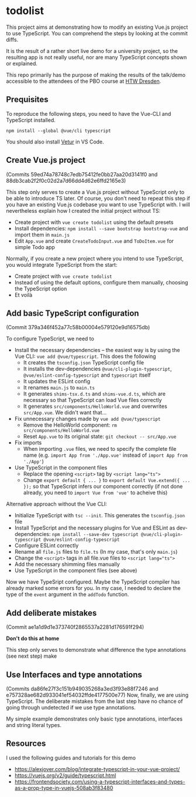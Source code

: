 # todolist

This project aims at demonstrating how to modify an existing Vue.js project to use TypeScript. You can comprehend the steps by looking at the commit diffs.

It is the result of a rather short live demo for a university project, so the resulting app is not really useful, nor are many TypeScript concepts shown or explained. 

This repo primarily has the purpose of making the results of the talk/demo accessible to the attendees of the PBO course at [HTW Dresden](http://www.htw-dresden.de).

## Prequisites

To reproduce the following steps, you need to have the Vue-CLI and TypeScript installed.

```
npm install --global @vue/cli typescript
```

You should also install [Vetur](https://github.com/vuejs/vetur) in VS Code.

## Create Vue.js project
(Commits 59ed74a78748c7edb75412fe0bb27aa20d3141f0 and 88db3cab2f2f0c02d2a7d66dd4d62e6ffd2165e3)

This step only serves to create a Vue.js project without TypeScript only to be able to introduce TS later. Of course, you don't need to repeat this step if you have an existing Vue.js codebase you want to use TypeScript with. I will nevertheless explain how I created the initial project without TS:
* Create project with `vue create todolist` using the default presets
* Install dependencies: `npm install --save bootstrap bootstrap-vue` and import them in `main.js`
* Edit `App.vue` and create `CreateTodoInput.vue` and `ToDoItem.vue` for simple Todo app

Normally, if you create a new project where you intend to use TypeScript, you would integrate TypeScript from the start:
* Create project with `vue create todolist`
* Instead of using the default options, configure them manually, choosing the TypeScript option
* Et voilà

## Add basic TypeScript configuration
(Commit 379a346f452a77c58b00004e579120e9d16575db)

To configure TypeScript, we need to
* Install the necessary dependencies – the easiest way is by using the Vue CLI: `vue add @vue/typescript`. This does the following
  * It creates the `tsconfig.json` TypeScript config file
  * It installs the dev-dependencies `@vue/cli-plugin-typescript`, `@vue/eslint-config-typescript` and `typescript` itself
  * It updates the ESLint config
  * It renames `main.js` to `main.ts`
  * It generates `shims-tsx.d.ts` and `shims-vue.d.ts`, which are necessary so that TypeScript can load Vue files correctly
  * It generates `src/components/HelloWorld.vue` and overwrites `src/App.vue`. We didn't want that...
* Fix unnecessary changes made by `vue add @vue/typescript`
  * Remove the HelloWorld component: `rm src/components/HelloWorld.vue`
  * Reset `App.vue` to its original state: `git checkout -- src/App.vue`
* Fix imports
  * When importing `.vue` files, we need to specify the complete file name (e.g. `import App from './App.vue'` instead of `import App from './App'`)
* Use TypeScript in the component files
  * Replace the opening `<script>` tag by `<script lang="ts">`
  * Change `export default { ... }` to `export default Vue.extend({ ... });` so that TypeScript infers our component correctly (if not done already, you need to `import Vue from 'vue'` to acheive this)

Alternative approach without the Vue CLI:
* Initialize TypeScript with `tsc --init`. This generates the `tsconfig.json` file
* Install TypeScript and the necessary plugins for Vue and ESLint as dev-dependencies: `npm install --save-dev typescript @vue/cli-plugin-typescript @vue/eslint-config-typescript`
* Configure ESLint correctly
* Rename all `file.js` files to `file.ts` (In my case, that's only `main.js`)
* Change the `<script>` tags in all file.vue files to `<script lang="ts">`
* Add the necessary shimming files manually
* Use TypeScript in the component files (see above)

Now we have TypeSript configured. Maybe the TypeScript compiler has already marked some errors for you. In my case, I needed to declare the type of the `event` argument in the `addTodo` function.

## Add deliberate mistakes
(Commit ae1a1d9d1e373740f2865537a2281d176591f294)

**Don't do this at home**

This step only serves to demonstrate what difference the type annotations (see next step) make

## Use Interfaces and type annotations
(Commits da86fe27f3c151b949035268a3ed3f93e88f7246 and e757328ae682d933041ef54032ffde4177500e77)
Now, finally, we are using TypeScript. The deliberate mistakes from the last step have no chance of going through undetected if we use type annotations.

My simple example demonstrates only basic type annotations, interfaces and string literal types.

## Resources

I used the following guides and tutorials for this demo

* https://alexjover.com/blog/integrate-typescript-in-your-vue-project/
* https://vuejs.org/v2/guide/typescript.html
* https://frontendsociety.com/using-a-typescript-interfaces-and-types-as-a-prop-type-in-vuejs-508ab3f83480
